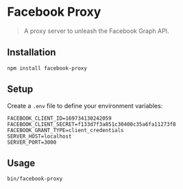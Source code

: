 Facebook Proxy
==============

> A proxy server to unleash the Facebook Graph API.


Installation
------------

```
npm install facebook-proxy
```


Setup
-----

Create a `.env` file to define your environment variables:

```
FACEBOOK_CLIENT_ID=169734130242059
FACEBOOK_CLIENT_SECRET=f133d7f3a851c30400c35a6fa11273f8
FACEBOOK_GRANT_TYPE=client_credentials
SERVER_HOST=localhost
SERVER_PORT=3000
```


Usage
-----

```
bin/facebook-proxy
```
